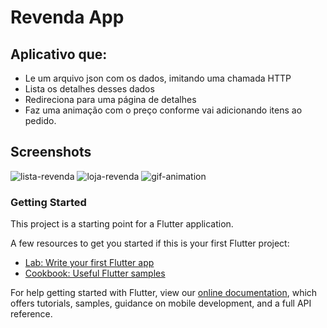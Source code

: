 # Revenda App

## Aplicativo que:
- Le um arquivo json com os dados, imitando uma chamada HTTP
- Lista os detalhes desses dados
- Redireciona para uma página de detalhes
- Faz uma animação com o preço conforme vai adicionando itens ao pedido.

## Screenshots
![lista-revenda](https://user-images.githubusercontent.com/37453847/91640312-00ebce80-e9f3-11ea-8c8a-887c756ea362.png)
![loja-revenda](https://user-images.githubusercontent.com/37453847/91640330-18c35280-e9f3-11ea-9ded-75a4fff45680.png)
![gif-animation](https://user-images.githubusercontent.com/37453847/91640364-70fa5480-e9f3-11ea-9444-eef1eaab1875.gif)


### Getting Started

This project is a starting point for a Flutter application.

A few resources to get you started if this is your first Flutter project:

- [Lab: Write your first Flutter app](https://flutter.dev/docs/get-started/codelab)
- [Cookbook: Useful Flutter samples](https://flutter.dev/docs/cookbook)

For help getting started with Flutter, view our
[online documentation](https://flutter.dev/docs), which offers tutorials,
samples, guidance on mobile development, and a full API reference.
